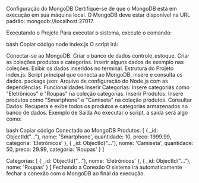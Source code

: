 Configuração do MongoDB
Certifique-se de que o MongoDB está em execução em sua máquina local. O MongoDB deve estar disponível na URL padrão: mongodb://localhost:27017.

Executando o Projeto
Para executar o sistema, execute o comando:

bash
Copiar código
node index.js
O script irá:

Conectar-se ao MongoDB.
Criar o banco de dados controle_estoque.
Criar as coleções produtos e categorias.
Inserir alguns dados de exemplo nas coleções.
Exibir os dados inseridos no terminal.
Estrutura do Projeto
index.js: Script principal que conecta ao MongoDB, insere e consulta os dados.
package.json: Arquivo de configuração do Node.js com as dependências.
Funcionalidades
Inserir Categorias: Insere categorias como "Eletrônicos" e "Roupas" na coleção categorias.
Inserir Produtos: Insere produtos como "Smartphone" e "Camiseta" na coleção produtos.
Consultar Dados: Recupera e exibe todos os produtos e categorias armazenados no banco de dados.
Exemplo de Saída
Ao executar o script, a saída será algo como:

bash
Copiar código
Conectado ao MongoDB
Produtos:
[
  {
    _id: ObjectId("..."),
    nome: 'Smartphone',
    quantidade: 10,
    preco: 1999.99,
    categoria: 'Eletrônicos'
  },
  {
    _id: ObjectId("..."),
    nome: 'Camiseta',
    quantidade: 50,
    preco: 29.99,
    categoria: 'Roupas'
  }
]

Categorias:
[
  { _id: ObjectId("..."), nome: 'Eletrônicos' },
  { _id: ObjectId("..."), nome: 'Roupas' }
]
Fechando a Conexão
O sistema irá automaticamente fechar a conexão com o MongoDB ao final da execução.
